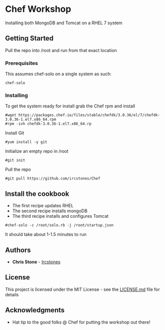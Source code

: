 # Chef Workshop

Installing both MongoDB and Tomcat on a RHEL 7 system

## Getting Started

Pull the repo into /root and run from that exact location

### Prerequisites

This assumes chef-solo on a single system as such:

```
chef-solo  
```

### Installing

To get the system ready for install grab the Chef rpm and install

```
#wget https://packages.chef.io/files/stable/chefdk/3.0.36/el/7/chefdk-3.0.36-1.el7.x86_64.rpm
#rpm -ivh chefdk-3.0.36-1.el7.x86_64.rp
```

Install Git

```
#yum install -y git
```

Initialize an empty repo in /root

```
#git init
```

Pull the repo

```
#git pull https://github.com/ircstones/Chef
```

## Install the cookbook

* The first recipe updates RHEL
* The second recipe installs mongoDB
* The third recipe installs and configures Tomcat

```
#chef-solo -c /root/solo.rb -j /root/startup.json
```
It should take about 1-1.5 minutes to run

## Authors

* **Chris Stone** - [Ircstones](https://github.com/ircstones)


## License

This project is licensed under the MIT License - see the [LICENSE.md](LICENSE.md) file for details

## Acknowledgments

* Hat tip to the good folks @ Chef for putting the workshop out there!
